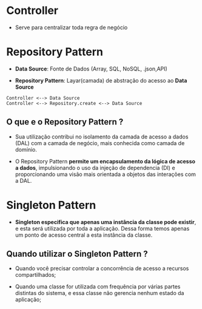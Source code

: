 # Controller

- Serve para centralizar toda regra de negócio

# Repository Pattern

- **Data Source**: Fonte de Dados (Array, SQL, NoSQL, .json,API)

- **Repository Pattern**: Layar(camada) de abstração do acesso ao **Data Source**

```
Controller <--> Data Source
Controller <--> Repository.create <--> Data Source
```

## O que e o Repository Pattern ?

- Sua utilização contribui no isolamento da camada de acesso a dados (DAL) com a camada de negócio, mais conhecida como camada de domínio.

- O Repository Pattern **permite um encapsulamento da lógica de acesso a dados**, impulsionando o uso da injeção de dependencia (DI) e proporcionando uma visão mais orientada a objetos das interações com a DAL.

# Singleton Pattern

- **Singleton especifica que apenas uma instância da classe pode existir**, e esta será utilizada por toda a aplicação. Dessa forma temos apenas um ponto de acesso central a esta instância da classe.

## Quando utilizar o Singleton Pattern ?

- Quando você precisar controlar a concorrência de acesso a recursos compartilhados;

- Quando uma classe for utilizada com frequência por várias partes distintas do sistema, e essa classe não gerencia nenhum estado da aplicação;
